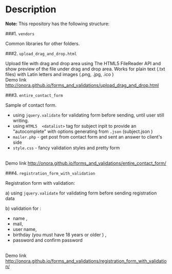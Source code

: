 Description
=====================
**Note:** This repository has the following structure:

###1. `vendors`

Common libraries for other folders.

###2. `upload_drag_and_drop.html`

Upload file with drag and drop area using The HTML5 FileReader API and  show preview of the file under drag and drop area. Works for plain text (.txt files) with Latin letters and images (.png, .jpg, .ico )
<br /> Demo link http://onora.github.io/forms_and_validations/upload_drag_and_drop.html

###3. `entire_contact_form`

Sample of contact form.
- using   `jquery.validate`  for validating form before sending, until user still writing.
- using `HTML5  <datalist>` tag for subject inpit to provide an "autocomplete" with options generating from `.json` (subject.json )
-  `mailer.php`  - get post from contact form and sent an answer to client's side
-  `style.css`  - fancy validation styles  and pretty form

<br /> Demo link http://onora.github.io/forms_and_validations/entire_contact_form/

###4. `registration_form_with_validation`

Registration form with validation:

  a) using   `jquery.validate`  for validating form before sending registration data
  
  b) validation for :
   - name ,
   - mail,
   - user name,
   - birthday (you must have 18 years or older ) ,
   - password and confirm password

<br /> Demo link http://onora.github.io/forms_and_validations/registration_form_with_validation/